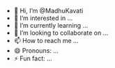 - 👋 Hi, I’m @MadhuKavati
- 👀 I’m interested in ...
- 🌱 I’m currently learning ...
- 💞️ I’m looking to collaborate on ...
- 📫 How to reach me ...
- 😄 Pronouns: ...
- ⚡ Fun fact: ...

<!---
MadhuKavati/MadhuKavati is a ✨ special ✨ repository because its `README.md` (this file) appears on your GitHub profile.
You can click the Preview link to take a look at your changes.
--->
